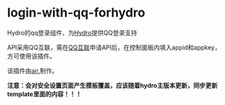 # login-with-qq-forhydro
Hydro的qq登录组件，为[Hydro](https://github.com/hydro-dev/Hydro)提供QQ登录支持

API采用QQ互联，需在[QQ互联](https://connect.qq.com/)申请API后，在控制面板内填入appid和appkey，方可使用该插件。

该插件由[air.](https://github.com/air-adteam)制作。

**注意：会对安全设置页面产生模板覆盖，应该随着hydro主版本更新，同步更新template里面的内容！！！**
